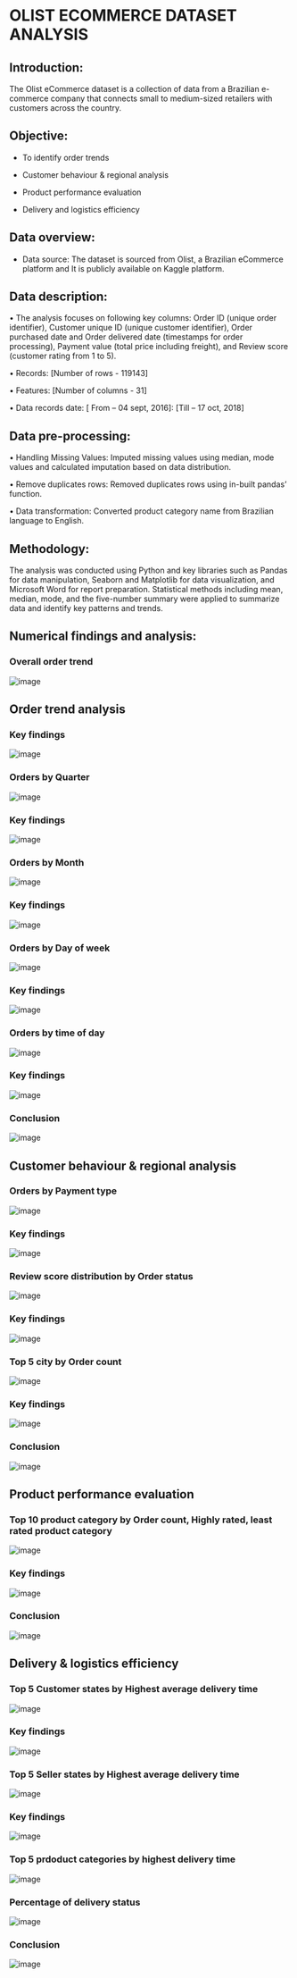 # OLIST ECOMMERCE DATASET ANALYSIS
## Introduction:
The Olist eCommerce dataset is a collection of data from a Brazilian e-commerce company that connects small to medium-sized retailers with customers across the country.
## Objective: 
*	To identify order trends

*	Customer behaviour & regional analysis

*	Product performance evaluation

*	Delivery and logistics efficiency

## Data overview:
*	Data source: 
The dataset is sourced from Olist, a Brazilian eCommerce platform and It is publicly available on Kaggle platform.

## Data description: 
•	The analysis focuses on following key columns: Order ID (unique order identifier), Customer unique ID (unique customer identifier), Order purchased date and Order delivered date (timestamps for order processing), Payment value (total price including freight), and Review score (customer rating from 1 to 5).

•	Records: [Number of rows - 119143]

•	Features: [Number of columns - 31]

•	Data records date: [ From – 04 sept, 2016]: [Till – 17 oct, 2018]

## Data pre-processing: 
•	Handling Missing Values:
Imputed missing values using median, mode values and calculated imputation based on data distribution.

•	Remove duplicates rows: 
Removed duplicates rows using in-built pandas’ function.

•	Data transformation: 
Converted product category name from Brazilian language to English.

## Methodology:
The analysis was conducted using Python and key libraries such as Pandas for data manipulation, Seaborn and Matplotlib for data visualization, and Microsoft Word for report preparation. Statistical methods including mean, median, mode, and the five-number summary were applied to summarize data and identify key patterns and trends. 

## Numerical findings and analysis:

### Overall order trend
![image](https://github.com/user-attachments/assets/ecd21f77-1ee5-4086-8dd2-fead73e1ad89)

## Order trend analysis
### Key findings
![image](https://github.com/user-attachments/assets/57660185-295b-433c-a7d4-7b167787b1e7)

### Orders by Quarter 
![image](https://github.com/user-attachments/assets/311f7af9-cb9f-4cfa-8b98-e110cac7f2a9)

### Key findings
![image](https://github.com/user-attachments/assets/b8986cc5-3107-4ebb-bb91-45f85981eda5)

### Orders by Month
![image](https://github.com/user-attachments/assets/a6c0bf35-60c2-494f-8a49-fde52a2d12a8)

### Key findings
![image](https://github.com/user-attachments/assets/0811591d-8747-4baf-a12d-0befab94f12f)

### Orders by Day of week
![image](https://github.com/user-attachments/assets/1d6be8e2-bdda-4849-ac30-d0e6e0714757)

### Key findings
![image](https://github.com/user-attachments/assets/b57a5027-3dfe-4584-9a8f-ba12adc9a203)

### Orders by time of day
![image](https://github.com/user-attachments/assets/48990240-1c8f-4592-bcab-481d6895ea2f)

### Key findings
![image](https://github.com/user-attachments/assets/5825cf7a-d402-4da9-a6cf-44ce23287ada)

### Conclusion
![image](https://github.com/user-attachments/assets/eb70e437-ede3-41c3-a1f8-8e19d336a425)


## Customer behaviour & regional analysis
### Orders by Payment type
![image](https://github.com/user-attachments/assets/78e3e295-18aa-491d-8320-85f12b25d6d6)

### Key findings
![image](https://github.com/user-attachments/assets/0b2f7563-f44d-4414-9b37-fcccb604df04)

### Review score distribution by Order status
![image](https://github.com/user-attachments/assets/3da6d553-9c03-481c-b700-e6d752b20138)

### Key findings
![image](https://github.com/user-attachments/assets/1412fcb9-ea73-47a2-a527-11356e8e334e)

### Top 5 city by Order count
![image](https://github.com/user-attachments/assets/64c3e588-6ad5-4a28-8ebc-0fecbf10553f)

### Key findings
![image](https://github.com/user-attachments/assets/622ded61-7778-484b-887b-0c915a8f5588)

### Conclusion
![image](https://github.com/user-attachments/assets/e4c54987-b9a9-467d-b921-991296d02ef1)


## Product performance evaluation
### Top 10 product category by Order count, Highly rated, least rated product category
![image](https://github.com/user-attachments/assets/0798e6ef-2241-4090-8255-c47a2d7fa3b0)

### Key findings
![image](https://github.com/user-attachments/assets/0c2c55da-2f72-4c35-a3f6-5b4ca3072b42)

### Conclusion
![image](https://github.com/user-attachments/assets/0567c38e-548a-4d41-8609-8b6093e57ac2)

## Delivery & logistics efficiency
### Top 5 Customer states by Highest average delivery time
![image](https://github.com/user-attachments/assets/15abd7bf-64dd-4469-afc7-3b28326a7518)

### Key findings
![image](https://github.com/user-attachments/assets/dfd649df-fd65-4aa9-bd36-abcefc3f6cfe)

### Top 5 Seller states by Highest average delivery time
![image](https://github.com/user-attachments/assets/58c66586-4493-4864-a700-a974ab14caba)

### Key findings
![image](https://github.com/user-attachments/assets/391bf44b-3a70-40e7-a1ea-82bbde2c97bd)

### Top 5 prdoduct categories by highest delivery time
![image](https://github.com/user-attachments/assets/a323062c-c747-440f-b880-8019028b0e78)

### Percentage of delivery status
![image](https://github.com/user-attachments/assets/6ec804e8-6625-4211-8ba0-661513622847)

### Conclusion
![image](https://github.com/user-attachments/assets/dd661db6-2a07-4635-9f4f-e89332491c5c)
